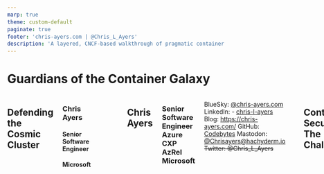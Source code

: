 ```yaml
---
marp: true
theme: custom-default
paginate: true
footer: 'chris-ayers.com | @Chris_L_Ayers'
description: 'A layered, CNCF-based walkthrough of pragmatic container security.'
---
```


<!-- _color: white -->

# <!-- fit --> Guardians of the Container Galaxy

<div class="columns">
<div>

## Defending the Cosmic Cluster

</div>
<div>

### Chris Ayers
#### Senior Software Engineer
#### Microsoft

</div>

![bg ](./img/team.png)

---

![bg left:40%](./img/portrait.png)

## Chris Ayers

### Senior Software Engineer<br>Azure CXP AzRel<br>Microsoft

<i class="fa-brands fa-bluesky"></i> BlueSky: [@chris-ayers.com](https://bsky.app/profile/chris-ayers.com)
<i class="fa-brands fa-linkedin"></i> LinkedIn: - [chris\-l\-ayers](https://linkedin.com/in/chris-l-ayers/)
<i class="fa fa-window-maximize"></i> Blog: [https://chris-ayers\.com/](https://chris-ayers.com/)
<i class="fa-brands fa-github"></i> GitHub: [Codebytes](https://github.com/codebytes)
<i class="fa-brands fa-mastodon"></i> Mastodon: [@Chrisayers@hachyderm.io](https://hachyderm.io/@Chrisayers)
~~<i class="fa-brands fa-twitter"></i> Twitter: @Chris_L_Ayers~~

---

## Container Security: The Challenge

**Modern Container Threats:**
- Supply Chain Attacks (SolarWinds, Codecov, 3CX)
- Runtime Exploits (Cryptojacking, Container Escape)
- Lateral Movement (Flat Networks)
- Visibility Gaps (Lack of Observability)

---

## Container Security: The Impact

**The Numbers:**
- 51% of images contain HIGH/CRITICAL CVEs
- 742% increase in supply chain attacks
- 200+ days dwell time without runtime detection

---

## The Container Attack Kill Chain

1. **Initial Compromise** → Poisoned base image
2. **Build Integration** → Survives CI/CD (no scanning)
3. **Registry Storage** → Unsigned artifact
4. **Deployment** → Privileged container
5. **Runtime Execution** → Crypto mining payload
6. **Network Discovery** → Flat network recon
7. **Lateral Movement** → Compromise database
8. **Persistence** → Backdoors & exfiltration

---

## Defense in Depth Strategy

**Build** → **Deploy** → **Run** → **Observe**

**Shift Left + Shield Right**

- **Shift Left:** Find & fix early (SBOM, scan, sign)
- **Shield Right:** Detect & contain (runtime, network)

**No single control is perfect → Layer them**

---

## The Guardians Framework

**6 Security Layers** mapped to Guardians characters:

- 🎯 **Star-Lord** → Policy & Governance
- ⚔️ **Gamora** → Supply Chain Integrity
- 🔧 **Rocket** → Image Hardening
- 💪 **Drax** → Runtime Detection
- 🌳 **Groot** → Network Segmentation
- 🔮 **Mantis** → Observability

---

## Security Foundation: Defense in Depth

**No single control is perfect**

Multiple independent layers catch what others miss:
- Build-time scanning misses zero-days → Runtime detection catches them
- Signed images prevent tampering → Policies enforce verification
- Network segmentation limits blast radius → Observability shows the attack

**Think:** Swiss cheese model - holes align rarely

---

## Defense in Depth: Example

**Log4Shell (CVE-2021-44228) Response:**

| Layer | Detection/Response |
|-------|-------------------|
| **Layer 1 - Scanning** | Found vulnerable Log4j versions in images |
| **Layer 2 - Runtime** | Detected exploitation attempts (JNDI lookups) |
| **Layer 3 - Network** | Blocked C2 communication attempts |
| **Layer 4 - Observability** | Correlated timeline, full incident reconstruction |

**One layer missed = others still protect**

---

## Security Foundation: Shift Left

**Shift Left = Find & Fix Early (Build-time)**

- Find vulnerabilities **before** deployment
- Cheaper to fix (minutes vs hours/days)
- Gate on critical findings
- Prevent known issues from reaching production

**Tools:** SBOM generation, vulnerability scanning, image signing

**Goal:** Catch 80% of issues before they deploy

---

## Security Foundation: Shield Right

**Shield Right = Detect & Contain (Runtime)**

- Detect what bypasses build controls
- Zero-days, insider threats, misconfigurations
- Continuous monitoring & response
- Assume breach, limit blast radius

**Tools:** Behavioral detection (Falco), network policies, observability

**Statistics:** 200+ days average dwell time without runtime detection

**Both Required:** Shift Left + Shield Right = Complete coverage

---

## Security Foundation: Zero Trust

**Traditional Perimeter Model:**
- Trust everything inside the firewall
- Network location = implicit identity
- Once breached, lateral movement is easy
- Perimeter defense only

**Problem:** Kubernetes has no perimeter!

---

## Zero Trust

**Zero Trust Model:**
- **Never trust, always verify**
- **Identity-based access** (not network location)
- **Assume breach** (segment everything)
- **Continuous verification** (every request)

---

## Zero Trust for Containers

**Applied to Containers:**
- Unsigned images → ❌ Blocked
- Root containers → ❌ Denied
- Flat networks → ❌ Segmented
- No policies → ❌ Default deny

**Standard:** NIST SP 800-207

---

## Security Foundation: Supply Chain Security

**The Problem:** Trust is a vulnerability

**You don't control:**
- Base images (Docker Hub, public registries)
- Transitive dependencies (your deps pull other deps)
- Build tools (npm, Maven, compilers)
- Registry infrastructure (can be compromised)

**Every layer is a potential attack vector**

---

## Supply Chain: Real Attacks

**Real-World Supply Chain Breaches:**

- **SolarWinds (2020):** Build system compromised → 18,000 customers infected
- **Codecov (2021):** Bash upload script modified → credentials stolen for months
- **3CX (2023):** Desktop app trojanized → widespread supply chain malware
- **Event-Stream NPM (2018):** Maintainer added Bitcoin wallet stealer
- **Shai Hulud Worm (2025):** Malicious code in popular npm packages

**Defense:** SLSA Framework (Levels 0-4)
- **Level 2+** = Signed provenance, hardened builds

---

## Security Foundation: Observability for Security

**The Gap:** Siloed tools, siloed teams

**Without Correlation:**
- **Ops team:** "API is slow" (looks at Grafana)
- **Security team:** "No alerts" (checks SIEM)
- **Reality:** Crypto miner running for days
- **Problem:** No one connects the dots

---

## Observability: The Solution

**With Correlation:**

**Timeline:**
- **9:00 AM:** API latency spike (APM traces)
- **9:02 AM:** High CPU usage (Prometheus metrics)
- **9:02 AM:** Suspicious process detected (Falco alert)

**Context:** Same pod, same trace ID, same namespace

**Result:** Detected in **minutes**, not days. Full forensic timeline.

**Goal:** Mean Time To Respond (MTTR) < 1 hour

---

## Why CNCF Projects?

✅ **No vendor lock-in** (portable, multi-cloud)
✅ **Community-driven** (thousands of contributors)
✅ **Production-proven** (Fortune 500 usage)
✅ **Composable** (designed to work together)
✅ **Transparent roadmap** (public planning)

**Maturity Levels:**
- **Graduated:** Falco, OPA, Cilium, Prometheus
- **Incubating:** Kyverno, OpenTelemetry, Sigstore
- **Sandbox:** Trivy, Tetragon

---

<!-- _class: lead -->
# Guardian #1
## 🎯 Star-Lord
### Policy Orchestration

![bg right](./img/policy.png)

---

## Star-Lord: Security Concept
### Admission Control

**Kubernetes Dynamic Admission Controllers** act as gatekeepers:

- Intercept API requests **before** objects are created
- Validate against security policies
- Mutate workloads to add security defaults
- Deny non-compliant deployments

**Think:** Airport security screening for container deployments

---

## Star-Lord: Policy as Code

**Why Policy as Code?**

- **Version controlled:** Track all policy changes in Git
- **Peer reviewed:** Security team approves policy updates
- **Same policies everywhere:** CI/CD and production cluster
- **Audit trail:** Who changed what and when

**CNCF Tools:**
- **Kyverno** (YAML-based, Kubernetes-native)
- **OPA/Gatekeeper** (Rego language, multi-platform)

---

## Star-Lord: Common Image Policy Patterns

**Image Security:**
- Require signed images (verify with Cosign)
- Block images from untrusted registries
- Deny :latest tag (enforce immutable tags)

---

## Star-Lord: Common Pod Policy Patterns

**Pod Security:**
- Require non-root user
- Disallow privileged containers
- Drop all Linux capabilities by default

---

## Star-Lord: Common Configure Policy Patterns


**Configuration:**
- Require resource limits
- Enforce specific labels (team, cost-center)

---

## Demo #1: Star-Lord
### Policy Enforcement with Kyverno

**What We'll Show:**

1. Deploy Kyverno admission controller
2. Apply policy: Require signed images + non-root
3. Try unsigned image → ❌ **Blocked**
4. Try root container → ❌ **Denied**
5. Deploy compliant workload → ✅ **Success**

---

<!-- _class: lead -->
# Guardian #2
## ⚔️ Gamora
### Supply Chain Integrity

![bg right](./img/supply-chain.png)

---

## Gamora: Supply Chain Threats

**Real-World Attacks:**

- **SolarWinds (2020):** Build system compromise → 18,000 customers infected
- **Codecov (2021):** Bash uploader modified → credentials stolen for months
- **3CX (2023):** Desktop app trojanized → supply chain malware
- **Event-Stream NPM (2018):** Maintainer added Bitcoin stealer

**Common Thread:** Trust without verification

---

## Gamora: Supply Chain Defense Layers

**SBOM (Software Bill of Materials):**
- Inventory of **all** components (direct + transitive dependencies)
- Standards: SPDX, CycloneDX
- **Value:** Know what's in your container

---

## Gamora: Vulnerability Defense Layers

**Vulnerability Scanning:**
- Match packages against CVE databases
- Severity scoring (CVSS)
- **Gate:** Fail builds on HIGH/CRITICAL

---

## Gamora: Vulnerability Defense Layers

**Cryptographic Signing:**
- Keyless with OIDC (no key management!)
- Sigstore: Cosign + Rekor + Fulcio
- **Verify:** Only signed images deploy

---

## Gamora: SLSA Framework

**Supply chain Levels for Software Artifacts**

- **Level 0:** No guarantees (status quo)
- **Level 1:** Build provenance exists
- **Level 2:** Signed provenance (tamper-proof)
- **Level 3:** Hardened build platform
- **Level 4:** Two-party review

**Goal:** Move from Level 0 → Level 2+ for production

**Standard:** OpenSSF (Open Source Security Foundation)

---

## Demo #2: Gamora
### Complete Supply Chain Pipeline

**What We'll Show:**

1. Generate SBOM with Syft → See all packages
2. Scan image with Trivy → Find CVEs
3. Sign with Cosign → Keyless OIDC signature
4. Verify signature → Cryptographic proof
5. Deploy with policy → Only signed allowed

**Key Takeaway:** Cryptographic trust from build to deploy

---

<!-- _class: lead -->
# Guardian #3
## 🔧 Rocket
### Image Hardening

![bg right](./img/image-hardening.png)

---

## Rocket: Attack Surface Equation

**Packages + Privileges = Exploit Opportunities**

**Traditional Base Image (ubuntu:22.04):**
- 100+ OS packages
- Bash shell
- Package manager (apt)
- Debugging tools (curl, wget, netcat)
- **Result:** Many CVEs, large attack surface

**Every package is a potential vulnerability**

---

## Rocket: Distroless Philosophy

**What is Distroless?**

- **Only runtime dependencies** (language runtime + your app)
- **No shell** (bash, sh) → Can't RCE via shell injection
- **No package manager** → Can't install malware
- **No OS utilities** → Minimal attack surface

---

## Rocket: Distroless Philosophy

**Numbers:**
- Ubuntu base: ~80MB, 100+ packages
- Distroless: ~2-20MB, <10 packages
- **Result:** 60-80% fewer CVEs

---

## Rocket: Multi-Stage Builds

**Separate Build and Runtime:**

```dockerfile
# Stage 1: Build (has compilers, tools)
FROM node:18 AS builder
WORKDIR /app
COPY package*.json ./
RUN npm ci --only=production

# Stage 2: Runtime (minimal)
FROM gcr.io/distroless/nodejs18-debian11
COPY --from=builder /app /app
USER nonroot:nonroot
CMD ["app/index.js"]
```

**Build tools never reach production**

---

## Demo #3: Rocket
### Image Hardening Before/After

**What We'll Show:**

1. Scan "before" (node:18) → Count CVEs
2. Scan "after" (distroless) → Count CVEs
3. Compare: **60-80% reduction**
4. Compare sizes: **50%+ smaller**
5. Show: No shell in distroless container

**Key Takeaway:** Minimal base = minimal risk

---

<!-- _class: lead -->
# Guardian #4
## 💪 Drax
### Runtime Detection

![bg right](./img/runtime-detection.png)

---

## Drax: Why Runtime Detection?

**Build-time scanning can't detect:**

- **Zero-day exploits** → No CVE exists yet
- **Fileless attacks** → Malware in memory only
- **Living-off-the-land** → Abuse curl, bash, legitimate tools
- **Insider threats** → Authorized malicious actions
- **Configuration drift** → Runtime container changes

**Statistics:** 200+ days average dwell time without runtime detection

**You need eyes on running containers**

---

## Drax: eBPF Technology

**Extended Berkeley Packet Filter**

**What is eBPF?**
- Kernel-level syscall monitoring
- Verified safe by kernel (can't crash system)
- JIT compiled (near-native performance <1% overhead)
- Event-driven (zero cost when idle)
- **Can't be bypassed** by userspace malware

**Used by:** Cilium, Falco, Tetragon, Pixie, Hubble

**Industry consensus:** eBPF is the future of observability

---

## Drax: Detection Patterns

**File System Tampering:**
- Writes to /etc, /bin, /usr/bin
- Credential theft (/root/.ssh)
- Config tampering

---

## Drax: Process Patterns

**Process Anomalies:**
- Shell spawning in non-interactive containers
- Unexpected binary execution (/tmp)
- Crypto miners (high CPU + network)

---

## Drax: Network Patterns

**Network Anomalies:**
- Unexpected egress (data exfiltration)
- C2 beacon connections
- Crypto mining pools

---

## Demo #4: Drax
### Runtime Detection with Falco

**What We'll Show:**

1. Deploy Falco with modern eBPF
2. Apply custom rule: Detect /etc writes
3. Monitor Falco logs real-time
4. Trigger: Pod writes /etc/shadow, /etc/passwd
5. Observe: Alerts with pod, file, user context

**Key Takeaway:** Detect malicious behavior instantly

---

<!-- _class: lead -->
# Guardian #5
## 🌳 Groot
### Zero-Trust Networking

![bg right](./img/zero-trust-networking.png)

---

## Groot: The Lateral Movement Problem

**Kubernetes Default: Flat Network**

- Any pod can reach any other pod
- No network boundaries between namespaces
- Attacker compromises frontend → pivots to database
- Single vulnerability = full cluster access

**Real Attack:** Capital One breach (2019)
- SSRF in web app → AWS metadata service
- Stolen credentials → S3 bucket access
- **Lesson:** Flat networks enable easy lateral movement

---

## Groot: Traditional Principles

**Traditional Perimeter Security:**
- Trust everything inside the firewall
- Network location = implicit trust
- Breach = game over

---

## Groot: Zero Trust Principles

**Zero Trust:**
- **Never trust, always verify**
- **Identity-based access** (pod labels, not IPs)
- **Deny by default** (explicit allow only)
- **Least privilege** (minimum necessary access)
- **Continuous verification**

**Standard:** NIST SP 800-207 (Zero Trust Architecture)

---

## Groot: Kubernetes NetworkPolicies

**How They Work:**

- **Label selectors:** Match pods by labels (app=frontend)
- **Ingress rules:** Who can connect TO this pod
- **Egress rules:** Where this pod can connect TO
- **Namespace boundaries:** Isolate tenants/environments

---

## Groot: Kubernetes NetworkPolicies

**CNI Plugin Required:**
- Calico, Cilium, Weave Net (Docker Desktop doesn't support!)
- Use kind cluster for demos

**Default:** Allow all → **Change to:** Deny all + explicit allow

---

## Demo #5: Groot
### Zero-Trust Network Policies

**What We'll Show:**

1. Deploy 3-tier app (flat network)
2. Test: All pods can reach each other
3. Apply default-deny → All blocked
4. Test: Tester can't reach API/DB ✅
5. Apply allow rules → Only approved paths
6. Test: Frontend→API→DB works, rest blocked ✅

**Key Takeaway:** Contain breaches, prevent lateral movement

---

<!-- _class: lead -->
# Guardian #6
## 🔮 Mantis
### Security Observability

![bg right](./img/observability.png)

---

## Mantis: The Observability Gap

**Siloed Teams, Siloed Tools:**

**Without Correlation:**
- **Ops team:** "API is slow" (looks at Grafana)
- **Security team:** "No alerts" (checks SIEM)
- **Reality:** Crypto miner running for days

---

## Mantis: Observability Correlation

**With Correlation:**
- **9:00 AM:** API latency spike (APM)
- **9:02 AM:** High CPU usage (Prometheus)
- **9:02 AM:** Suspicious process (Falco alert)
- **Context:** Same pod, same trace ID
- **Result:** Detected in minutes, not days

---

## Mantis: Correlated Signals

**Link Events Across Layers:**

- **Application traces:** Distributed request flow (OpenTelemetry)
- **Security events:** Falco alerts (behavioral anomalies)
- **Network denials:** NetworkPolicy blocks (lateral movement attempts)
- **Infrastructure metrics:** CPU spikes, memory pressure


---

## Mantis: The Observability Context

**Common Context:**
- Pod name, namespace
- Trace ID (links requests across services)
- Timestamp (timeline reconstruction)

**Goal:** Mean Time To Respond (MTTR) < 1 hour

---

## Mantis: OpenTelemetry for Security

**Why OTEL Matters:**

**Traces:** Show which services were accessed during incident

**Metrics:** Detect resource anomalies (CPU spike = crypto miner)

**Logs:** Capture security-relevant events with context

**Vendor-Neutral:** Single instrumentation → any backend
- Jaeger, Prometheus, Grafana
- Datadog, New Relic, Splunk
- **No lock-in**

---

## Demo #6: Mantis
### Observability Correlation

**What We'll Show:**

1. Deploy OTEL collector + instrumented app
2. Deploy Falcosidekick → Route alerts to OTEL
3. Generate traffic → See traces in logs
4. (Optional) Trigger Falco → Correlate trace ID
5. View timeline → App + security events

**Key Takeaway:** Link security to business impact

---

## Tool Landscape Comparison

| Layer | CNCF/OSS | AWS | Azure | GCP |
|-------|----------|-----|-------|-----|
| **Policy** | Kyverno, OPA | Pod Security | Azure Policy | Policy Controller |
| **Supply Chain** | Trivy, Cosign | ECR Scan, Signer | ACR Scan | Artifact Registry |
| **Runtime** | Falco | GuardDuty | Defender | Security Center |
| **Network** | Calico, Cilium | VPC CNI | Azure CNI | GKE Dataplane V2 |
| **Observability** | OTEL, Prometheus | CloudWatch | Azure Monitor | Cloud Monitoring |

---

## Why We Chose These Tools

| Guardian | Tool | CNCF Status | Why? |
|----------|------|-------------|------|
| Star-Lord | Kyverno | Incubating | YAML policies, K8s-native |
| Gamora | Trivy + Cosign | Sandbox + Incubating | All-in-one, keyless signing |
| Rocket | Distroless | OSS (Google) | Dramatic CVE reduction |
| Drax | Falco | Graduated | Production-proven, rich rules |
| Groot | Calico | CNCF | Standard policies, widely used |
| Mantis | OpenTelemetry | Incubating | Vendor-neutral, industry standard |

---

## Attack Scenario Walkthrough

**Scenario:** Cryptominer in compromised Node.js image

| Attack Step | Guardian Response | Outcome |
|-------------|-------------------|---------|
| Poisoned base image | Gamora (scan & sign) | ❌ Missed |
| Unsigned deployment | Star-Lord (policy gate) | ❌ Should block |
| Mining process spawn | Drax (Falco detection) | ✅ Alert |
| C2 network beacon | Groot (egress policy) | ✅ Blocked |
| Lateral movement | Groot (segmentation) | ✅ Contained |
| Timeline reconstruction | Mantis (observability) | ✅ Full context |

---

## Container Security Maturity Model

| Level | Characteristics | Priority |
|-------|----------------|----------|
| **Level 0: Ad-hoc** | Occasional scans, no policies | Add CI scanning |
| **Level 1: Basic** | Automated scanning, basic monitoring | Add signing + NetworkPolicies |
| **Level 2: Systematic** | Policy-driven, signed images, segmentation | Response automation + correlation |
| **Level 3: Optimized** | Attestations, automated response, correlated observability | MTTR optimization, false positive tuning |

---

## Recommended Starting Stack

**Minimum Viable Security (Weeks 1-4):**

1. **Supply Chain:** Trivy (scan) + Cosign (sign)
2. **Policy:** Kyverno (admission control)
3. **Runtime:** Falco (detection)
4. **Network:** Kubernetes NetworkPolicies

---

## Key Takeaways

1. **Defense in Depth** - No single tool is enough
2. **Shift Left + Shield Right** - Both are required
3. **CNCF-First** - Portable, community-driven, proven
4. **Start Small** - Pick 1-2 tools, prove value, expand
5. **Measure Progress** - CVEs blocked, MTTR, coverage %

**"We are layered"** - Security is a team sport

---

## Resources

**Repository:** github.com/codebytes/container-security
- All 6 demos with bash scripts
- Setup scripts for kind cluster
- Complete slide deck

**Slides:** chris-ayers.com/container-security

**CNCF Resources:**
- Cloud Native Security Whitepaper
- CNCF Security TAG (github.com/cncf/tag-security)

---

## Questions?

![bg right](./img/owl.png)

---

# Resources

<div class="columns">
<div>

**"We are layered - Security is a team sport!"**

## Links

- [NIST SP 800-207](https://csrc.nist.gov/publications/detail/sp/800-207/final)
- [Shai Hulud Worm](https://www.cisa.gov/news-events/alerts/2025/09/23/widespread-supply-chain-compromise-impacting-npm-ecosystem)
- [Supply-chain Levels for Software Artifacts (SLSA)](https://slsa.dev/)

</div>
<div>

## Follow Chris Ayers

<i class="fa-brands fa-bluesky"></i> BlueSky: [@chris-ayers.com](https://bsky.app/profile/chris-ayers.com)
<i class="fa-brands fa-linkedin"></i> LinkedIn: - [chris\-l\-ayers](https://linkedin.com/in/chris-l-ayers/)
<i class="fa fa-window-maximize"></i> Blog: [https://chris-ayers\.com/](https://chris-ayers.com/)
<i class="fa-brands fa-github"></i> GitHub: [Codebytes](https://github.com/codebytes)
<i class="fa-brands fa-mastodon"></i> Mastodon: [@Chrisayers@hachyderm.io](https://hachyderm.io/@Chrisayers)
~~<i class="fa-brands fa-twitter"></i> Twitter: @Chris_L_Ayers~~

</div>
</div>
